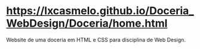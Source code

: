# https://lxcasmelo.github.io/Doceria_WebDesign/Doceria/home.html
Website de uma doceria em HTML e CSS para disciplina de Web Design.
